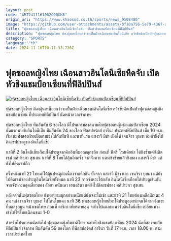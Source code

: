 ```yaml
---
layout: post
code: "ART2411161002QOQUKR"
origin_url: "https://www.khaosod.co.th/sports/news_9508480"
image: "https://github.com/user-attachments/assets/bf10a756-5e79-4367-a1b0-bceb4c84ef14"
title: "ฟุตซอลหญิงไทย เฉือนสาวอินโดนีเซียหืดจับ เปิดหัวชิงแชมป์อาเซียนที่ฟิลิปปินส์"
description: "ฟุตซอลหญิงไทย ต้องลุ้นเหนื่อยกว่าจะเป็นฝ่ายเฉือนชนะอินโดนีเซีย คว้าชัยนัดเปิดหัวฟุตซอลหญิงชิงแชมป์อาเซียน ที่ประเทศฟิลิปปินส์ นัดหน้าดวลเจ้าภาพ"
category: "SPORTS"
language: "th"
date: 2024-11-16T10:11:33.736Z
---
```


# ฟุตซอลหญิงไทย เฉือนสาวอินโดนีเซียหืดจับ เปิดหัวชิงแชมป์อาเซียนที่ฟิลิปปินส์

[![ฟุตซอลหญิงไทย เฉือนสาวอินโดนีเซียหืดจับ เปิดหัวชิงแชมป์อาเซียนที่ฟิลิปปินส์](https://www.khaosod.co.th/wpapp/uploads/2024/11/Futsal.jpg "ฟุตซอลหญิงไทย เฉือนสาวอินโดนีเซียหืดจับ เปิดหัวชิงแชมป์อาเซียนที่ฟิลิปปินส์")](https://www.khaosod.co.th/wpapp/uploads/2024/11/Futsal.jpg)

ฟุตซอลหญิงไทย ต้องลุ้นเหนื่อยกว่าจะเป็นฝ่ายเฉือนชนะอินโดนีเซีย คว้าชัยนัดเปิดหัวฟุตซอลหญิงชิงแชมป์อาเซียน ที่ประเทศฟิลิปปินส์ นัดหน้าดวลเจ้าภาพ

ฟุตซอลหญิงไทย ทีมอันดับ 6 ของโลก มีโปรแกรมลงสนามศึกฟุตซอลหญิงชิงแชมป์อาเซียน 2024 นัดแรกพบกับอินโดนีเซีย ทีมอันดับ 24 ของโลก ฟิลสปอร์ตส์ อารีนา ประเทศฟิลิปปินส์ เมื่อ 16 พ.ย. เริ่มเกมทั้งสองฝ่ายเปิดเกมเข้าใส่กันทันที และนาทีแรก แสงรวี มีขำ เปิดให้ เจนจิรา บุบผา ล้มตัวยิงไปติดเซฟประตูของอินโดนีเซีย

นาทีที่ 2 อินโดนีเซียเกือบได้ประตูจากคิกอินที่บอลขลุกขลิก ก่อนที่ ฟิตรี โรสเดียน่า ได้ยิงซ้ำแต่ยังติดเซฟ ศศิประภา สุขเสน นาทีที่ 8 ไทยได้ลุ้นอีกครั้ง จากจังหวะ แตะเข้าซ้ายแล้วยิงของ แสงรวี มีขำ แต่ยังไปติดเซฟอีก

ครึ่งหลังนาที 21 ไทยมาได้ลุ้นประตูต่อเนื่องจากคิกอิน ทั้งจาก แสงรวี มีขำ และ เจนจิรา บุบผา แต่ยังไปติดเซฟของประตูอินโดนีเซียทั้งหมด นาที 23 จากจังหวะโต้กลับ อินโดนีเซียเกือบได้ประตูเช่นกัน จากจังหวะหลุดเดี่ยวของ อัลยา อนันเดา เฮนดริตา แต่ยังไปติดเซฟของ ศศิประภา สุขเสน

หลังจากนั้นฟุตซอลไทย ยังพยายามบุกอย่างหนักแต่ยังเจาะไม่เข้า และนาที 31 ไทยต้องเหลือนักเตะ 4 คน หลัง เจนจิรา บุบผา ไปโดนใบแดง นาที 36 ฟุตซอลหญิงไทยก็มาได้ประตูออกนำจนได้จากจังหวะที่บอลชุลมุน หน้าเขตโทษ ก่อนที่ ดาริกา เพียรภายลุน จะยิงไปแฉลบแนวรับอินโดนีเซีย เปลี่ยนทางเข้าไปให้ไทยเฉือนชนะ 1-0

สำหรับโปรแกรมนัดต่อไป ฟุตซอลหญิงทีมชาติไทย จะทำศึกชิงแชมป์อาเซียน 2024 นัดที่สองพบกับฟิลิปปินส์ เจ้าภาพ ทีมอันดับ 59 ของโลก ที่ฟิลสปอร์ตส์ อารีนา วันที่ 17 พ.ย. เวลา 18.00 น. ตามเวลาประเทศไทย